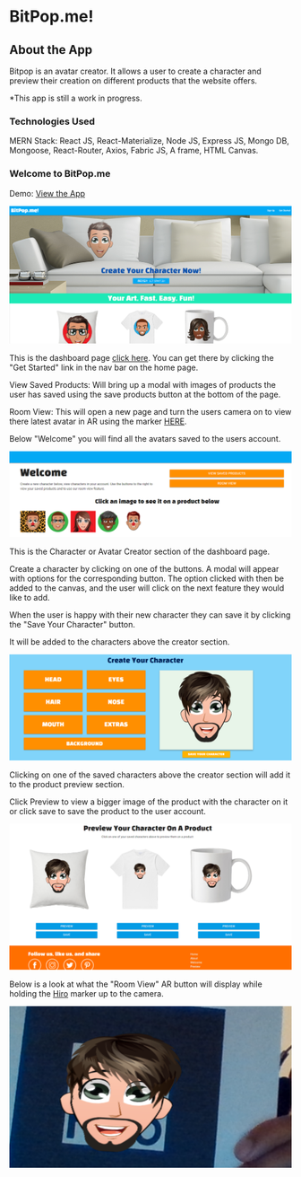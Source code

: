# BitPop.me!

## About the App

Bitpop is an avatar creator. It allows a user to create a character and preview their creation on different products that the website offers.

*This app is still a work in progress. 


### Technologies Used 
MERN Stack: React JS, React-Materialize, Node JS, Express JS, Mongo DB, Mongoose, React-Router, Axios, Fabric JS, A frame, HTML Canvas.

### Welcome to BitPop.me

Demo: [View the App](https://stark-meadow-68885.herokuapp.com/)

![home page](readme-img1.png)

This is the dashboard page [click here](https://stark-meadow-68885.herokuapp.com/saved). You can get there by clicking the "Get Started" link in the nav bar on the home page.

View Saved Products: Will bring up a modal with images of products the user has saved using the save products button at the bottom of the page.

Room View: This will open a new page and turn the users camera on to view there latest avatar in AR using the marker [HERE](https://pbs.twimg.com/media/C8j9bSHXkAUNSoh.jpg).

Below "Welcome" you will find all the avatars saved to the users account.

![welcome page](readme-img2.png)

This is the Character or Avatar Creator section of the dashboard page.

Create a character by clicking on one of the buttons. A modal will appear with options for the corresponding button. The option clicked with then be added to the canvas, and the user will click on the next feature they would like to add.

When the user is happy with their new character they can save it by clicking the "Save Your Character" button.

It will be added to the characters above the creator section.

![character creator](readme-img3.png)

Clicking on one of the saved characters above the creator section will add it to the product preview section.

Click Preview to view a bigger image of the product with the character on it or click save to save the product to the user account.

![product preview](readme-img4.png)

Below is a look at what the "Room View" AR button will display while holding the [Hiro](https://pbs.twimg.com/media/C8j9bSHXkAUNSoh.jpg) marker up to the camera.

![ar preview](readme-img5.png)

